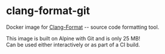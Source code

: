 # clang-format-git

Docker image for [Clang-Format](https://clang.llvm.org/docs/ClangFormat.html) -- 
source code formatting tool.

This image is built on Alpine with Git and is only 25 MB!  
Can be used either interactively or as part of a CI build.  
